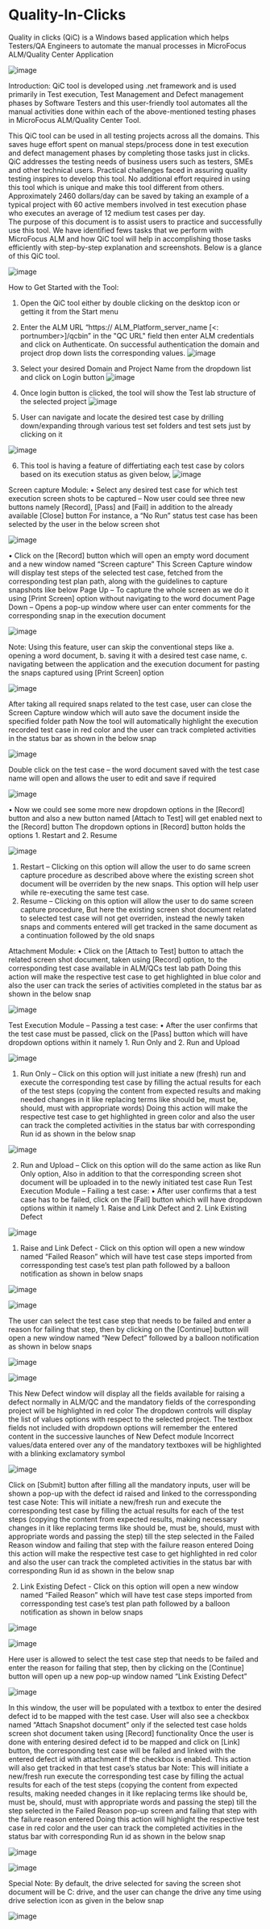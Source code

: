# Quality-In-Clicks
Quality in clicks (QiC) is a Windows based application which helps Testers/QA Engineers to automate the manual processes in MicroFocus ALM/Quality Center Application

![image](https://user-images.githubusercontent.com/64326474/188650470-073af74f-a3dd-4591-958c-7daf2fcc7db3.png)

Introduction:
QiC tool is developed using .net framework and is used primarily in Test execution, Test Management and Defect management phases by Software Testers and this user-friendly tool automates all the manual activities done within each of the above-mentioned testing phases in MicroFocus ALM/Quality Center Tool. 

This QiC tool can be used in all testing projects across all the domains. This saves huge effort spent on manual steps/process done in test execution and defect management phases by completing those tasks just in clicks. QiC addresses the testing needs of business users such as testers, SMEs and other technical users. Practical challenges faced in assuring quality testing inspires to develop this tool. No additional effort required in using this tool which is unique and make this tool different from others. Approximately 2460 dollars/day can be saved by taking an example of a typical project with 60 active members involved in test execution phase who executes an average of 12 medium test cases per day.      
The purpose of this document is to assist users to practice and successfully use this tool. We have identified fews tasks that we perform with MicroFocus ALM and how QiC tool will help in accomplishing those tasks efficiently with step-by-step explanation and screenshots. Below is a glance of this QiC tool.

![image](https://user-images.githubusercontent.com/64326474/188654367-24f4e2f9-7421-4a2c-b910-c1f61d8aace5.png)

How to Get Started with the Tool:
1.	Open the QiC tool either by double clicking on the desktop icon or getting it from the Start menu	
2.	Enter the ALM URL “https:// ALM_Platform_server_name [<: portnumber>]/qcbin” in the "QC URL" field then enter ALM credentials and click on Authenticate. On successful authentication the domain and project drop down lists the corresponding values.
![image](https://user-images.githubusercontent.com/64326474/188665552-5d122088-6b53-4b2a-81f2-d0ce8293b3aa.png)

3.	Select your desired Domain and Project Name from the dropdown list and click on Login button
![image](https://user-images.githubusercontent.com/64326474/188670417-af04b429-13bc-45d2-94a5-7b0d5313a7b7.png)

4.	Once login button is clicked, the tool will show the Test lab structure of the selected project
![image](https://user-images.githubusercontent.com/64326474/188711939-d27134cc-8f9e-4461-bcfa-448af9008ca3.png)

5.	User can navigate and locate the desired test case by drilling down/expanding through various test set folders and test sets just by clicking on it

![image](https://user-images.githubusercontent.com/64326474/188723673-16207b90-059a-42ed-95f3-d86ee7192edc.png)

6.	This tool is having a feature of differtiating each test case by colors based on its execution status as given below,
![image](https://user-images.githubusercontent.com/64326474/188671735-d3f85bab-fd1e-4c97-b21d-5a42bbfe9cb2.png)

Screen capture Module:
•	Select any desired test case for which test execution screen shots to be captured – Now user could see three new buttons namely [Record], [Pass] and [Fail] in addition to the already available [Close] button
For instance, a “No Run” status test case has been selected by the user in the below screen shot

![image](https://user-images.githubusercontent.com/64326474/188723847-0d7ea306-7f45-4ea1-85af-5ee7e143ca39.png)

•	Click on the [Record] button which will open an empty word document and a new window named “Screen capture”
This Screen Capture window will display test steps of the selected test case, fetched from the corresponding test plan path, along with the guidelines to capture snapshots like below
Page Up – To capture the whole screen as we do it using [Print Screen] option without navigating to the word document 
Page Down – Opens a pop-up window where user can enter comments for the corresponding snap in the execution document

![image](https://user-images.githubusercontent.com/64326474/188724026-148dece6-959c-4bef-91f4-a8016f052461.png)

Note: Using this feature, user can skip the conventional steps like 
a.	opening a word document, 
b.	saving it with a desired test case name, 
c.	navigating between the application and the execution document for pasting the snaps captured using [Print Screen] option

![image](https://user-images.githubusercontent.com/64326474/188724175-270c6ec1-fa93-45fd-b695-0774240025ba.png)

After taking all required snaps related to the test case, user can close the Screen Capture window which will auto save the document inside the specified folder path 
Now the tool will automatically highlight the execution recorded test case in red color and the user can track completed activities in the status bar as shown in the below snap

![image](https://user-images.githubusercontent.com/64326474/188724440-64e5677d-3fa7-499a-a98c-63a0fe8794a4.png)

Double click on the test case – the word document saved with the test case name will open and allows the user to edit and save if required

![image](https://user-images.githubusercontent.com/64326474/188724570-249b8529-8574-49ce-9709-19d111d809cc.png)

•	Now we could see some more new dropdown options in the [Record] button and also a new button named [Attach to Test] will get enabled next to the [Record] button
The dropdown options in [Record] button holds the options 1. Restart and 2. Resume

![image](https://user-images.githubusercontent.com/64326474/188724668-703b4400-80b1-49e8-a9c9-d445270ece0e.png)

1.	Restart – Clicking on this option will allow the user to do same screen capture procedure as described above where the existing screen shot document will be overriden by the new snaps. This option will help user while re-executing the same test case.
2.	Resume – Clicking on this option will allow the user to do same screen capture procedure, But here the existing screen shot document related to selected test case will not get overriden, instead the newly taken snaps and comments entered will get tracked in the same document as a continuation followed by the old snaps

Attachment Module:
•	Click on the [Attach to Test] button to attach the related screen shot document, taken using [Record] option, to the corresponding test case available in ALM/QCs test lab path
Doing this action will make the respective test case to get highlighted in blue color and also the user can track the series of activities completed in the status bar as shown in the below snap

![image](https://user-images.githubusercontent.com/64326474/188724891-4ba533ef-d5d9-4676-a18d-69929afa6ba2.png)

Test Execution Module – Passing a test case:
•	After the user confirms that the test case must be passed, click on the [Pass] button which will have dropdown options within it namely 1. Run Only and 2. Run and Upload

![image](https://user-images.githubusercontent.com/64326474/188725114-7b7f65e0-6ff4-494f-9754-fec2ba78d859.png)

1.	Run Only – Click on this option will just initiate a new (fresh) run and execute the corresponding test case by filling the actual results for each of the test steps (copying the content from expected results and making needed changes in it like replacing terms like should be, must be, should, must with appropriate words) 
Doing this action will make the respective test case to get highlighted in green color and also the user can track the completed activities in the status bar with corresponding Run id as shown in the below snap

![image](https://user-images.githubusercontent.com/64326474/188725220-8b6f27db-53f0-42f1-a75f-48cac5eb0a66.png)

2.	Run and Upload – Click on this option will do the same action as like Run Only option, Also in addition to that the corresponding screen shot document will be uploaded in to the newly initiated test case Run 
Test Execution Module – Failing a test case:
•	After user confirms that a test case has to be failed, click on the [Fail] button which will have dropdown options within it namely 1. Raise and Link Defect and 2. Link Existing Defect

![image](https://user-images.githubusercontent.com/64326474/188725373-dba1ae14-4a88-4e3f-8547-2bf1fc1306fe.png)

1.	Raise and Link Defect - Click on this option will open a new window named “Failed Reason” which will have test case steps imported from corressponding test case’s test plan path followed by a balloon notification as shown in below snaps

![image](https://user-images.githubusercontent.com/64326474/188725480-494949cc-1330-402c-b792-6bf204f8d5a1.png)

![image](https://user-images.githubusercontent.com/64326474/188725586-ca59d73b-209c-427d-b797-38448208bcc0.png)

The user can select the test case step that needs to be failed and enter a reason for failing that step, then by clicking on the [Continue] button will open a new window named “New Defect” followed by a balloon notification as shown in below snaps

![image](https://user-images.githubusercontent.com/64326474/188725665-9cfaa3db-30b9-4b59-9072-0311dea35b8c.png)

![image](https://user-images.githubusercontent.com/64326474/188725702-ae0c0670-87ed-461c-b805-2ed058c0aab7.png)

This New Defect window will display all the fields available for raising a defect normally in ALM/QC and the mandatory fields of the corresponding project will be highlighted in red color
The dropdown controls will display the list of values options with respect to the selected project. The textbox fields not included with dropdown options will remember the entered content in the successive launches of New Defect module
Incorrect values/data entered over any of the mandatory textboxes will be highlighted with a blinking exclamatory symbol

![image](https://user-images.githubusercontent.com/64326474/188725915-954f42e4-9a40-4805-b27f-78446d8385be.png)

Click on [Submit] button after filling all the mandatory inputs, user will be shown a pop-up with the defect id raised and linked to the corressponding test case
Note: This will initiate a new/fresh run and execute the corresponding test case by filling the actual results for each of the test steps (copying the content from expected results, making necessary changes in it like replacing terms like should be, must be, should, must with appropriate words and passing the step) till the step selected in the Failed Reason window and failing that step with the failure reason entered
Doing this action will make the respective test case to get highlighted in red color and also the user can track the completed activities in the status bar with corresponding Run id as shown in the below snap

2.	Link Existing Defect - Click on this option will open a new window named “Failed Reason” which will have test case steps imported from corressponding test case’s test plan path followed by a balloon notification as shown in below snaps

![image](https://user-images.githubusercontent.com/64326474/188726033-374f48dd-9b2f-4ed4-807c-910140d9c650.png)

![image](https://user-images.githubusercontent.com/64326474/188726179-c6304d26-26d1-4656-a664-df643a23ea85.png)

Here user is allowed to select the test case step that needs to be failed and enter the reason for failing that step, then by clicking on the [Continue] button will open up a new pop-up window named “Link Existing Defect”

![image](https://user-images.githubusercontent.com/64326474/188726310-c9b314c9-9fe9-4879-a722-5df400efac04.png)

In this window, the user will be populated with a textbox to enter the desired defect id to be mapped with the test case. User will also see a checkbox named “Attach Snapshot document” only if the selected test case holds screen shot document taken using [Record] functionality 
Once the user is done with entering desired defect id to be mapped and click on [Link] button, the corresponding test case will be failed and linked with the entered defect id with attachment if the checkbox is enabled. This action will also get tracked in that test case’s status bar
Note: This will initiate a new/fresh run execute the corresponding test case by filling the actual results for each of the test steps (copying the content from expected results, making needed changes in it like replacing terms like should be, must be, should, must with appropriate words and passing the step) till the step selected in the Failed Reason pop-up screen and failing that step with the failure reason entered
Doing this action will highlight the respective test case in red color and the user can track the completed activities in the status bar with corresponding Run id as shown in the below snap

![image](https://user-images.githubusercontent.com/64326474/188726644-4081d24e-88ed-44f5-864e-e4c9603f490c.png)

![image](https://user-images.githubusercontent.com/64326474/188726777-6e2549c8-570a-4de6-9ccd-55a75d013b8e.png)


Special Note:
By default, the drive selected for saving the screen shot document will be C: drive, and the user can change the drive any time using drive selection icon as given in the below snap

![image](https://user-images.githubusercontent.com/64326474/188726934-6e241c97-f901-43dd-b5a2-b6bddc4bec29.png)

